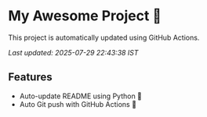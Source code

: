 # My Awesome Project 🚀

This project is automatically updated using GitHub Actions.

_Last updated: 2025-07-29 22:43:38 IST_

## Features
- Auto-update README using Python 🐍
- Auto Git push with GitHub Actions 🤖
